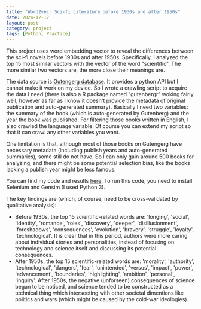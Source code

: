 ```yaml
---
title: "Word2vec: Sci-fi Literature before 1930s and after 1950s"
date: 2024-12-17
layout: post
category: project
tags: [Python, Practice]
---
```


This project uses word embedding vector to reveal the differences between the sci-fi novels before 1930s and after 1950s. Specifically, I analyzed the top 15 most similar vectors with the vector of the word "scientific". The more similar two vectors are, the more close their meanings are.

The data source is [Gutengerg database](https://www.gutenberg.org/). It provides a python API but I cannot make it work on my device. So I wrote a crawling script to acquire the data I need (there is also a R package named "gutenbergr" woking fairly well, however as far as I know it doesn't provide the metadata of original publication and auto-generated summary). Basically I need two variables: the summary of the book (which is auto-generated by Gutenberg) and the year the book was published. For filtering those books written in English, I also crawled the language variable. Of course you can extend my script so that it can crawl any other variables you want. 

One limitation is that, although most of those books on Gutengerg have necessary metadata (including publish years and auto-generated summaries), some still do not have. So I can only gain around 500 books for analyzing, and there might be some potential selection bias, like the books lacking a publish year might be less famous. 

You can find my code and results [here](/htmls/Gutenberg.html). To run this code, you need to install Selenium and Gensim (I used Python 3).

The key findings are (which, of course, need to be cross-validated by qualitative analysis):
- Before 1930s, the top 15 scientific-related words are: 'longing', 'social', 'identity', 'romance', 'roles', 'discovery', 'deeper', 'disillusionment', 'foreshadows', 'consequences', 'evolution', 'bravery', 'struggle', 'loyalty', 'technological'. It is clear that in this period, authors were more caring about individual stories and personalities, instead of focusing on technology and science itself and discussing its potential consequences.
- After 1950s, the top 15 scientific-related words are: 'morality', 'authority', 'technological', 'dangers', 'fear', 'unintended', 'versus', 'impact', 'power', 'advancement', 'boundaries', 'highlighting', 'ambition', 'personal', 'inquiry'. After 1950s, the negative (unforseen) consequences of science began to be noticed, and science tended to be constructed as a technical thing which intersecting with other societal dimentions like politics and wars (which might be caused by the cold-war ideologies).

